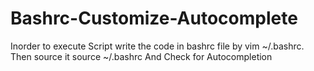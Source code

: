 # Bashrc-Customize-Autocomplete
Inorder to execute Script 
write the code in bashrc file 
by vim ~/.bashrc.
Then source it source ~/.bashrc
And Check for Autocompletion

